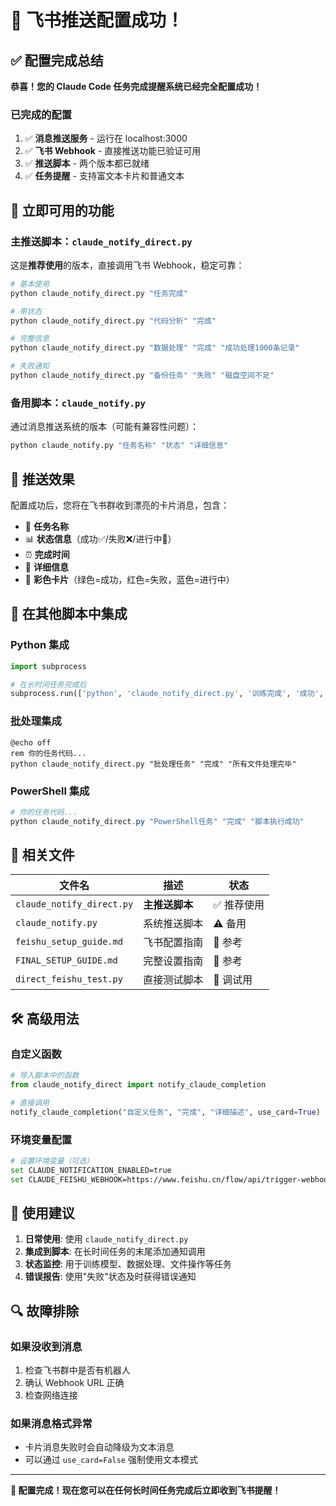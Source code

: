 # 🎉 飞书推送配置成功！

## ✅ 配置完成总结

**恭喜！您的 Claude Code 任务完成提醒系统已经完全配置成功！**

### 已完成的配置
1. ✅ **消息推送服务** - 运行在 localhost:3000
2. ✅ **飞书 Webhook** - 直接推送功能已验证可用
3. ✅ **推送脚本** - 两个版本都已就绪
4. ✅ **任务提醒** - 支持富文本卡片和普通文本

## 🚀 立即可用的功能

### 主推送脚本：`claude_notify_direct.py`

这是**推荐使用**的版本，直接调用飞书 Webhook，稳定可靠：

```bash
# 基本使用
python claude_notify_direct.py "任务完成"

# 带状态
python claude_notify_direct.py "代码分析" "完成"

# 完整信息
python claude_notify_direct.py "数据处理" "完成" "成功处理1000条记录"

# 失败通知
python claude_notify_direct.py "备份任务" "失败" "磁盘空间不足"
```

### 备用脚本：`claude_notify.py`

通过消息推送系统的版本（可能有兼容性问题）：

```bash
python claude_notify.py "任务名称" "状态" "详细信息"
```

## 📱 推送效果

配置成功后，您将在飞书群收到漂亮的卡片消息，包含：

- 🤖 **任务名称**
- 📊 **状态信息**（成功✅/失败❌/进行中🔄）
- ⏰ **完成时间**
- 📝 **详细信息**
- 🎨 **彩色卡片**（绿色=成功，红色=失败，蓝色=进行中）

## 🔧 在其他脚本中集成

### Python 集成
```python
import subprocess

# 在长时间任务完成后
subprocess.run(['python', 'claude_notify_direct.py', '训练完成', '成功', f'准确率: {accuracy}%'])
```

### 批处理集成
```batch
@echo off
rem 你的任务代码...
python claude_notify_direct.py "批处理任务" "完成" "所有文件处理完毕"
```

### PowerShell 集成
```powershell
# 你的任务代码...
python claude_notify_direct.py "PowerShell任务" "完成" "脚本执行成功"
```

## 📂 相关文件

| 文件名 | 描述 | 状态 |
|--------|------|------|
| `claude_notify_direct.py` | **主推送脚本** | ✅ 推荐使用 |
| `claude_notify.py` | 系统推送脚本 | ⚠️ 备用 |
| `feishu_setup_guide.md` | 飞书配置指南 | 📖 参考 |
| `FINAL_SETUP_GUIDE.md` | 完整设置指南 | 📖 参考 |
| `direct_feishu_test.py` | 直接测试脚本 | 🔧 调试用 |

## 🛠️ 高级用法

### 自定义函数
```python
# 导入脚本中的函数
from claude_notify_direct import notify_claude_completion

# 直接调用
notify_claude_completion("自定义任务", "完成", "详细描述", use_card=True)
```

### 环境变量配置
```bash
# 设置环境变量（可选）
set CLAUDE_NOTIFICATION_ENABLED=true
set CLAUDE_FEISHU_WEBHOOK=https://www.feishu.cn/flow/api/trigger-webhook/...
```

## 🎯 使用建议

1. **日常使用**: 使用 `claude_notify_direct.py`
2. **集成到脚本**: 在长时间任务的末尾添加通知调用
3. **状态监控**: 用于训练模型、数据处理、文件操作等任务
4. **错误报告**: 使用"失败"状态及时获得错误通知

## 🔍 故障排除

### 如果没收到消息
1. 检查飞书群中是否有机器人
2. 确认 Webhook URL 正确
3. 检查网络连接

### 如果消息格式异常
- 卡片消息失败时会自动降级为文本消息
- 可以通过 `use_card=False` 强制使用文本模式

---

**🎉 配置完成！现在您可以在任何长时间任务完成后立即收到飞书提醒！**
